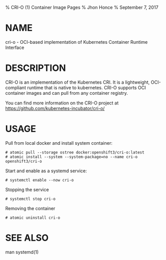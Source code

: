 % CRI-O (1) Container Image Pages
% Jhon Honce
% September 7, 2017

# NAME
cri-o - OCI-based implementation of Kubernetes Container Runtime Interface

# DESCRIPTION
CRI-O is an implementation of the Kubernetes CRI. It is a lightweight, OCI-compliant runtime that is native to kubernetes. CRI-O supports OCI container images and can pull from any container registry.

You can find more information on the CRI-O project at <https://github.com/kubernetes-incubator/cri-o/>

# USAGE
Pull from local docker and install system container:

```
# atomic pull --storage ostree docker:openshift3/cri-o:latest
# atomic install --system --system-package=no --name cri-o openshift3/cri-o
```

Start and enable as a systemd service:
```
# systemctl enable --now cri-o
```

Stopping the service
```
# systemctl stop cri-o
```

Removing the container
```
# atomic uninstall cri-o
```

# SEE ALSO
man systemd(1)
